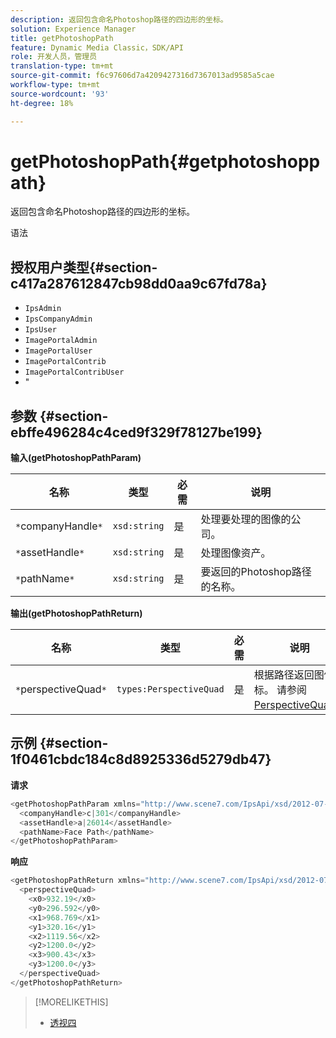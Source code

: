 ```yaml
---
description: 返回包含命名Photoshop路径的四边形的坐标。
solution: Experience Manager
title: getPhotoshopPath
feature: Dynamic Media Classic，SDK/API
role: 开发人员，管理员
translation-type: tm+mt
source-git-commit: f6c97606d7a4209427316d7367013ad9585a5cae
workflow-type: tm+mt
source-wordcount: '93'
ht-degree: 18%

---
```



# getPhotoshopPath{#getphotoshoppath}

返回包含命名Photoshop路径的四边形的坐标。

语法

## 授权用户类型{#section-c417a287612847cb98dd0aa9c67fd78a}

* `IpsAdmin`
* `IpsCompanyAdmin`
* `IpsUser`
* `ImagePortalAdmin`
* `ImagePortalUser`
* `ImagePortalContrib`
* `ImagePortalContribUser`
* &quot;

## 参数 {#section-ebffe496284c4ced9f329f78127be199}

**输入(getPhotoshopPathParam)**

| 名称 | 类型 | 必需 | 说明 |
|---|---|---|---|
| `*`companyHandle`*` | `xsd:string` | 是 | 处理要处理的图像的公司。 |
| `*`assetHandle`*` | `xsd:string` | 是 | 处理图像资产。 |
| `*`pathName`*` | `xsd:string` | 是 | 要返回的Photoshop路径的名称。 |

**输出(getPhotoshopPathReturn)**

| 名称 | 类型 | 必需 | 说明 |
|---|---|---|---|
| `*`perspectiveQuad`*` | `types:PerspectiveQuad` | 是 | 根据路径返回图像坐标。 请参阅[PerspectiveQuad](../../../types/c-data-types/r-perspective-quad.md#reference-3c1f780f9c264e5b870b1ade24566204)。 |

## 示例 {#section-1f0461cbdc184c8d8925336d5279db47}

**请求**

```java
<getPhotoshopPathParam xmlns="http://www.scene7.com/IpsApi/xsd/2012-07-31">
  <companyHandle>c|301</companyHandle>
  <assetHandle>a|26014</assetHandle>
  <pathName>Face Path</pathName>
</getPhotoshopPathParam>
```

**响应**

```java
<getPhotoshopPathReturn xmlns="http://www.scene7.com/IpsApi/xsd/2012-07-31">
  <perspectiveQuad>
    <x0>932.19</x0>
    <y0>296.592</y0>
    <x1>968.769</x1>
    <y1>320.16</y1>
    <x2>1119.56</x2>
    <y2>1200.0</y2>
    <x3>900.43</x3>
    <y3>1200.0</y3>
  </perspectiveQuad>
</getPhotoshopPathReturn>
```

>[!MORELIKETHIS]
>
>* [透视四](../../../types/c-data-types/r-perspective-quad.md#reference-3c1f780f9c264e5b870b1ade24566204)

